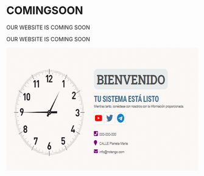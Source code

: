 # COMINGSOON

OUR WEBSITE IS COMING SOON

OUR WEBSITE IS COMING SOON


<p style="text-align: center;"><img src="https://raw.githubusercontent.com/ipxxx999/COMINGSOON/main/imagen.png" alt="Para tu pagina web" width="625" height="324" /></p>
